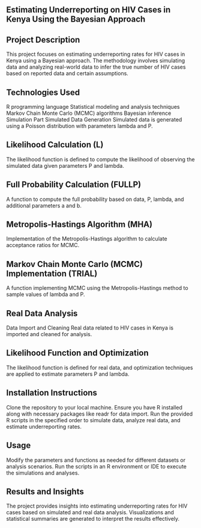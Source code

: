 ## Estimating Underreporting on HIV Cases in Kenya Using the Bayesian Approach
## Project Description
This project focuses on estimating underreporting rates for HIV cases in Kenya using a Bayesian approach. The methodology involves simulating data and analyzing real-world data to infer the true number of HIV cases based on reported data and certain assumptions.

## Technologies Used
R programming language
Statistical modeling and analysis techniques
Markov Chain Monte Carlo (MCMC) algorithms
Bayesian inference
Simulation Part
Simulated Data Generation
Simulated data is generated using a Poisson distribution with parameters lambda and P.

## Likelihood Calculation (L)
The likelihood function is defined to compute the likelihood of observing the simulated data given parameters P and lambda.

## Full Probability Calculation (FULLP)
A function to compute the full probability based on data, P, lambda, and additional parameters a and b.

## Metropolis-Hastings Algorithm (MHA)
Implementation of the Metropolis-Hastings algorithm to calculate acceptance ratios for MCMC.

## Markov Chain Monte Carlo (MCMC) Implementation (TRIAL)
A function implementing MCMC using the Metropolis-Hastings method to sample values of lambda and P.

## Real Data Analysis
Data Import and Cleaning
Real data related to HIV cases in Kenya is imported and cleaned for analysis.

## Likelihood Function and Optimization
The likelihood function is defined for real data, and optimization techniques are applied to estimate parameters P and lambda.

## Installation Instructions
Clone the repository to your local machine.
Ensure you have R installed along with necessary packages like readr for data import.
Run the provided R scripts in the specified order to simulate data, analyze real data, and estimate underreporting rates.
## Usage
Modify the parameters and functions as needed for different datasets or analysis scenarios.
Run the scripts in an R environment or IDE to execute the simulations and analyses.
## Results and Insights
The project provides insights into estimating underreporting rates for HIV cases based on simulated and real data analysis.
Visualizations and statistical summaries are generated to interpret the results effectively.

